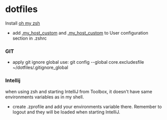 dotfiles
========

Install [oh my zsh](https://ohmyz.sh/)

- add [.my_host_custom](.my_generic_custom) and [.my_host_custom](.my_host_custom) to User configuration section in
  .zshrc

### GIT

- apply git ignore global use: git config --global core.excludesfile ~/dotfiles/.gitignore_global

### Intellij
when using zsh and starting IntelliJ from Toolbox, it doesn't have same environments variables as in my shell. 
 - create .zprofile and add your environments variable there. Remember to logout and they will be loaded when starting IntelliJ. 
